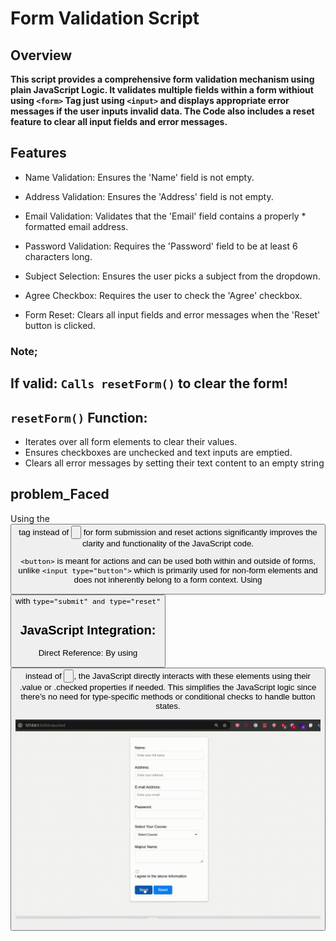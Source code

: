# Form Validation Script
## Overview

**This script provides a comprehensive form validation mechanism using plain JavaScript Logic. It validates multiple fields within a form withiout using ```<form>``` Tag just using ```<input>``` and displays appropriate error messages if the user inputs invalid data. The Code also includes a reset feature to clear all input fields and error messages.**

## Features
* Name Validation: Ensures the 'Name' field is not empty.

* Address Validation: Ensures the 'Address' field is not empty.

* Email Validation: Validates that the 'Email' field contains a properly * formatted email address.

* Password Validation: Requires the 'Password' field to be at least 6 characters long.

* Subject Selection: Ensures the user picks a subject from the dropdown.

* Agree Checkbox: Requires the user to check the 'Agree' checkbox.
* Form Reset: Clears all input fields and error messages when the 'Reset' button is clicked.

### Note;
## If valid: ``Calls resetForm()`` to clear the form!

## ```resetForm()``` Function:
- Iterates over all form elements to clear their values.
- Ensures checkboxes are unchecked and text inputs are emptied.
- Clears all error messages by setting their text content to an empty string

## problem_Faced

 Using the <button> tag instead of <input type="button"> for form  submission and reset actions significantly improves the clarity and functionality of the JavaScript code.

  ``<button>`` is meant for actions and can be used both within and outside of forms, unlike ```<input type="button">``` which is primarily used for non-form elements and does not inherently belong to a form context. Using <button> with ```type="submit" and type="reset"```

##  JavaScript Integration:
Direct Reference: By using <button> instead of <input type="button">, the JavaScript directly interacts with these elements using their .value or .checked properties if needed. This simplifies the JavaScript logic since there’s no need for type-specific methods or conditional checks to handle button states.

![Theme Setting](./Screen%20Recording.gif)
